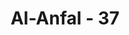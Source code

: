 ---
title: "Al-Anfal - 37"
no: 37
arabic_no: ٣٧
ayah: لِيَمِيْزَ اللّٰهُ الْخَبِيْثَ مِنَ الطَّيِّبِ وَيَجْعَلَ الْخَبِيْثَ بَعْضَهٗ عَلٰى بَعْضٍ فَيَرْكُمَهٗ جَمِيْعًا فَيَجْعَلَهٗ فِيْ جَهَنَّمَۗ  اُولٰۤىِٕكَ هُمُ الْخٰسِرُوْنَ ࣖ 
translation: "agar Allah memisahkan (golongan) yang buruk dari yang baik dan menjadikan (golongan) yang buruk itu sebagiannya di atas yang lain, lalu kesemuanya ditumpukkan-Nya, dan dimasukkan-Nya ke dalam neraka Jahanam. Mereka itulah orang-orang yang rugi."
tafsir: "Allah menjelaskan, bahwa Dia akan memberikan kemenangan kepada orang-orang mukmin dan memberikan kekalahan kepada orang-orang kafir. Maksudnya ialah untuk memisahkan golongan yang buruk dari yang baik dan menjadikan golongan yang buruk itu sebagai kesatuan yang tidak dapat dipisahkan antara satu dengan yang lain.\n\nGolongan yang baik ialah, mereka yang bergerak dibawah naungan agama tauhid dan berjuang untuk meninggikan kalimat Allah di bawah pimpinan Rasulullah untuk mewujudkan apa yang diperintahkan oleh Allah serta untuk menghancurkan segala sesuatu yang merintanginya. Dan mencegah segala sesuatu yang menjadi larangan Allah serta menghancurkan segala sesuatu yang menyebabkan terjadinya larangan itu. Mereka ini berjuang dengan tenaga, pikiran dan harta benda untuk kepentingan agama. Sedang golongan yang buruk ialah mereka yang bergelimang dalam kemusyrikan dan menghalang-halangi agama Islam serta melanggar hukum-hukum Allah dan mengobarkan permusuhan dan kekejaman. Pemisahan antara kedua golongan tersebut merupakan suatu ketentuan yang berlaku terus. Sedang yang kekal ialah yang baik di antara kedua golongan.\n\nFirman Allah:\n\nAdapun buih, akan hilang sebagai sesuatu yang tidak ada gunanya; tetapi yang bermanfaat bagi manusia, akan tetap di bumi. Demikianlah Allah membuat perumpamaan. (ar-Rad/13: 17)\n\nAllah juga menjelaskan bahwa golongan yang buruk itu akan ditumpuk menjadi satu tumpukan seperti barang-barang yang tidak berguna dan mereka akan dimasukkan ke dalam api neraka Jahanam. Mereka ini digambarkan oleh Allah sebagai orang-orang yang benar-benar merugi akibat harta benda dan jiwa mereka dikorbankan kepada perjuangan yang sia-sia. Mereka akan mengalami penyesalan yang tak berguna lagi, karena mereka tidak dapat melepaskan diri dari siksaan Allah yang sangat pedih itu."
---